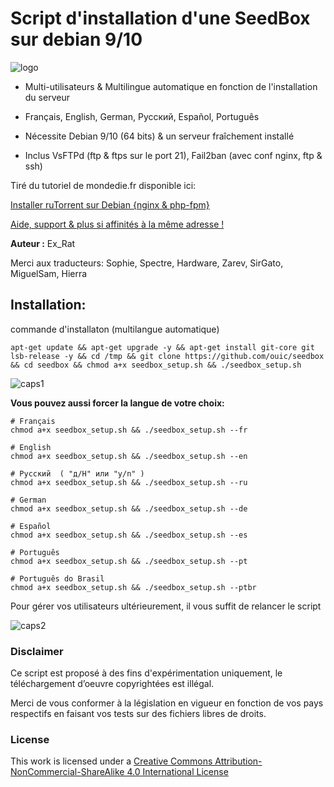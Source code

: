 # Script d'installation d'une SeedBox sur debian 9/10

![logo](https://raw.github.com/ouic/seedbox/master/files/ureal.png)

* Multi-utilisateurs & Multilingue automatique en fonction de l'installation du serveur
* Français, English, German, Pусский,  Español, Português
* Nécessite Debian 9/10 (64 bits) & un serveur fraîchement installé

* Inclus VsFTPd (ftp & ftps sur le port 21), Fail2ban (avec conf nginx, ftp & ssh)

Tiré du tutoriel de mondedie.fr disponible ici:

[Installer ruTorrent sur Debian {nginx & php-fpm}](https://mondedie.fr/d/10831-tuto-installer-rutorrent-sur-debian-10-nginx-php-fpm)

[Aide, support & plus si affinités à la même adresse !](http://mondedie.fr/)

**Auteur :** Ex_Rat

Merci aux traducteurs: Sophie, Spectre, Hardware, Zarev, SirGato, MiguelSam, Hierra

## Installation:

commande d'installaton (multilangue automatique)
```
apt-get update && apt-get upgrade -y && apt-get install git-core git lsb-release -y && cd /tmp && git clone https://github.com/ouic/seedbox && cd seedbox && chmod a+x seedbox_setup.sh && ./seedbox_setup.sh
```
![caps1](https://raw.github.com/ouic/seedbox/master/files/caps_script01.png)

**Vous pouvez aussi forcer la langue de votre choix:**
```
# Français
chmod a+x seedbox_setup.sh && ./seedbox_setup.sh --fr

# English
chmod a+x seedbox_setup.sh && ./seedbox_setup.sh --en

# Pусский  ( "д/H" или "y/n" )
chmod a+x seedbox_setup.sh && ./seedbox_setup.sh --ru

# German
chmod a+x seedbox_setup.sh && ./seedbox_setup.sh --de

# Español
chmod a+x seedbox_setup.sh && ./seedbox_setup.sh --es

# Português
chmod a+x seedbox_setup.sh && ./seedbox_setup.sh --pt

# Português do Brasil
chmod a+x seedbox_setup.sh && ./seedbox_setup.sh --ptbr
```

Pour gérer vos utilisateurs ultérieurement, il vous suffit de relancer le script

![caps2](https://raw.github.com/ouic/seedbox/master/files/caps_script02.png)

### Disclaimer
Ce script est proposé à des fins d'expérimentation uniquement, le téléchargement d’oeuvre copyrightées est illégal.

Merci de vous conformer à la législation en vigueur en fonction de vos pays respectifs en faisant vos tests sur des fichiers libres de droits.

### License
This work is licensed under a [Creative Commons Attribution-NonCommercial-ShareAlike 4.0 International License](http://creativecommons.org/licenses/by-nc-sa/4.0/)

